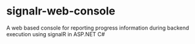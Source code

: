 # signalr-web-console
A web based console for reporting progress information during backend execution using signalR in ASP.NET C#
